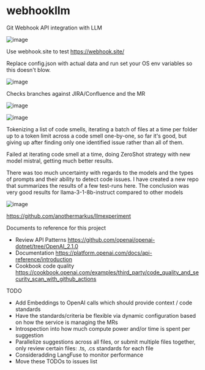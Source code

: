 # webhookllm
Git Webhook API integration with LLM

![image](https://github.com/user-attachments/assets/ecb6f5fa-8089-474e-abc8-1d56109f4abf)


Use webhook.site to test https://webhook.site/

Replace config.json with actual data and run
set your OS env variables so this doesn't blow.


![image](https://github.com/user-attachments/assets/455d8892-cad4-4bf5-93ae-be170a4d1aff)


Checks branches against JIRA/Confluence and the MR

![image](https://github.com/user-attachments/assets/1dce6770-f473-4824-ac8f-0115ec0a9456)

![image](https://github.com/user-attachments/assets/9b92c494-0966-400f-8247-2c721ec69a49)

Tokenizing a list of code smells, iterating a batch of files at a time per folder up to a token limit across a code smell one-by-one, so far it's good, but giving up after finding only one identified issue rather than all of them.

Failed at iterating code smell at a time, doing ZeroShot strategy with new model mistral, getting much better results.

There was too much uncertainty with regards to the models and the types of prompts and their ability to detect code issues.
I have created a new repo that summarizes the results of a few test-runs here.  The conclusion was very good results for llama-3-1-8b-instruct compared to other models

![image](https://github.com/user-attachments/assets/1ad7464c-20af-4534-b134-d1b44be5a7eb)


https://github.com/anothermarkus/llmexperiment



Documents to reference for this project
- Review API Patterns https://github.com/openai/openai-dotnet/tree/OpenAI_2.1.0
- Documentation https://platform.openai.com/docs/api-reference/introduction
- Cookbook code quality https://cookbook.openai.com/examples/third_party/code_quality_and_security_scan_with_github_actions


TODO
- Add Embeddings to OpenAI calls which should provide context / code standards
- Have the standards/criteria be flexible via dynamic configuration based on how the service is managing the MRs
- Introspection into how much compute power and/or time is spent per suggestion
- Parallelize suggestions across all files, or submit multiple files together, only review certain files: .ts, .cs  standards for each file
- Consideradding LangFuse to monitor performance
- Move these TODOs to issues list
